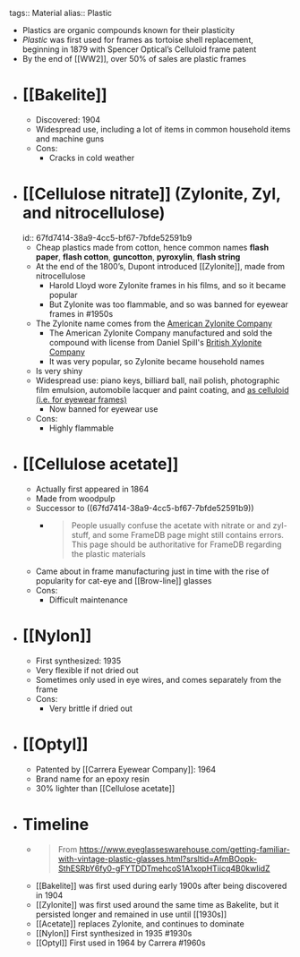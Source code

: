tags:: Material
alias:: Plastic

- Plastics are organic compounds known for their plasticity
- *Plastic* was first used for frames as tortoise shell replacement, beginning in 1879 with Spencer Optical’s Celluloid frame patent
- By the end of [[WW2]], over 50% of sales are plastic frames
- # [[Bakelite]]
	- Discovered: 1904
	- Widespread use, including a lot of items in common household items and machine guns
	- Cons:
		- Cracks in cold weather
- # [[Cellulose nitrate]] (Zylonite, Zyl, and nitrocellulose)
  id:: 67fd7414-38a9-4cc5-bf67-7bfde52591b9
	- Cheap plastics made from cotton, hence common names **flash paper**, **flash cotton**, **guncotton**, **pyroxylin**, **flash string**
	- At the end of the 1800’s, Dupont introduced [[Zylonite]], made from nitrocellulose
		- Harold Lloyd wore Zylonite frames in his films, and so it became popular
		- But Zylonite was too flammable, and so was banned for eyewear frames in #1950s
	- The Zylonite name comes from the [American Zylonite Company](https://digitalcollections.syr.edu/Documents/Detail/american-zylonite-company/288087)
		- The American Zylonite Company manufactured and sold the compound with license from Daniel Spill's [British Xylonite Company](https://en.wikipedia.org/wiki/BX_Plastics)
		- It was very popular, so Zylonite became household names
	- Is very shiny
	- Widespread use: piano keys, billiard ball, nail polish, photographic film emulsion, automobile lacquer and paint coating, and [as celluloid (i.e. for eyewear frames)](https://en.wikipedia.org/wiki/Celluloid)
		- Now banned for eyewear use
	- Cons:
		- Highly flammable
- # [[Cellulose acetate]]
	- Actually first appeared in 1864
	- Made from woodpulp
	- Successor to ((67fd7414-38a9-4cc5-bf67-7bfde52591b9))
		- > People usually confuse the acetate with nitrate or and zyl-stuff, and some FrameDB page might still contains errors. This page should be authoritative for FrameDB regarding the plastic materials
	- Came about in frame manufacturing just in time with the rise of popularity for cat-eye  and [[Brow-line]] glasses
	- Cons:
		- Difficult maintenance
- # [[Nylon]]
	- First synthesized: 1935
	- Very flexible if not dried out
	- Sometimes only used in eye wires, and comes separately from the frame
	- Cons:
		- Very brittle if dried out
- # [[Optyl]]
	- Patented by [[Carrera Eyewear Company]]: 1964
	- Brand name for an epoxy resin
	- 30% lighter than [[Cellulose acetate]]
- # Timeline
	- > From https://www.eyeglasseswarehouse.com/getting-familiar-with-vintage-plastic-glasses.html?srsltid=AfmBOopk-SthESRbY6fy0-gFYTDDTmehcoS1A1xopHTiicq4B0kwIidZ
	- [[Bakelite]] was first used during early 1900s after being discovered in 1904
	- [[Zylonite]] was first used around the same time as Bakelite, but it persisted longer and remained in use until [[1930s]]
	- [[Acetate]] replaces Zylonite, and continues to dominate
	- [[Nylon]] First synthesized in 1935 #1930s
	- [[Optyl]] First used in 1964 by Carrera #1960s